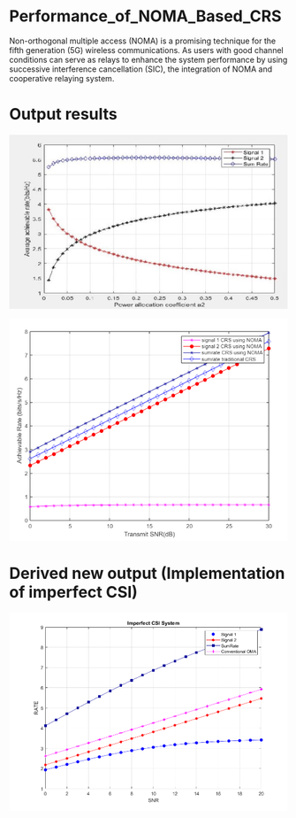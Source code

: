 # Performance_of_NOMA_Based_CRS
Non-orthogonal multiple access (NOMA) is a promising technique for the fifth generation (5G) wireless communications. As users with good channel conditions can serve as relays to enhance the system performance by using successive interference cancellation (SIC), the integration of NOMA and cooperative relaying system.

# Output results
![GitHub Logo](https://github.com/shivamlakhtariya/Performance_of_NOMA_Based_CRS/blob/main/Results/FIG2.JPG)


![GitHub Logo](https://github.com/shivamlakhtariya/Performance_of_NOMA_Based_CRS/blob/main/Results/FIG3.png)

# Derived new output (Implementation of imperfect CSI)
![GitHub Logo](https://github.com/shivamlakhtariya/Performance_of_NOMA_Based_CRS/blob/main/Results/FIG3_ImperfectCSI.png)
